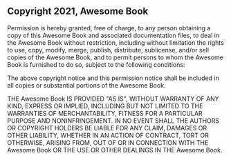 ## Copyright 2021, Awesome Book

Permission is hereby granted, free of charge, to any person obtaining a copy of this Awesome Book and associated documentation files, to deal in the Awesome Book without restriction, including without limitation the rights to use, copy, modify, merge, publish, distribute, sublicense, and/or sell copies of the Awesome Book, and to permit persons to whom the Awesome Book is furnished to do so, subject to the following conditions:

The above copyright notice and this permission notice shall be included in all copies or substantial portions of the Awesome Book.

THE Awesome Book IS PROVIDED "AS IS", WITHOUT WARRANTY OF ANY KIND, EXPRESS OR IMPLIED, INCLUDING BUT NOT LIMITED TO THE WARRANTIES OF MERCHANTABILITY, FITNESS FOR A PARTICULAR PURPOSE AND NONINFRINGEMENT. IN NO EVENT SHALL THE AUTHORS OR COPYRIGHT HOLDERS BE LIABLE FOR ANY CLAIM, DAMAGES OR OTHER LIABILITY, WHETHER IN AN ACTION OF CONTRACT, TORT OR OTHERWISE, ARISING FROM, OUT OF OR IN CONNECTION WITH THE Awesome Book OR THE USE OR OTHER DEALINGS IN THE Awesome Book.
